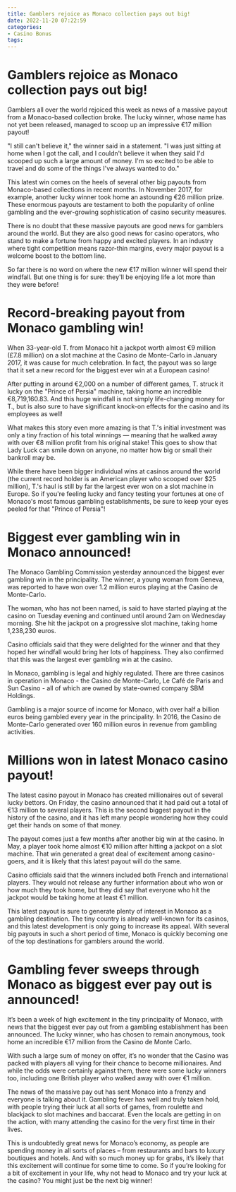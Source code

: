 ```yaml
---
title: Gamblers rejoice as Monaco collection pays out big!
date: 2022-11-20 07:22:59
categories:
- Casino Bonus
tags:
---
```



#  Gamblers rejoice as Monaco collection pays out big!

Gamblers all over the world rejoiced this week as news of a massive payout from a Monaco-based collection broke. The lucky winner, whose name has not yet been released, managed to scoop up an impressive €17 million payout!

"I still can't believe it," the winner said in a statement. "I was just sitting at home when I got the call, and I couldn't believe it when they said I'd scooped up such a large amount of money. I'm so excited to be able to travel and do some of the things I've always wanted to do."

This latest win comes on the heels of several other big payouts from Monaco-based collections in recent months. In November 2017, for example, another lucky winner took home an astounding €26 million prize. These enormous payouts are testament to both the popularity of online gambling and the ever-growing sophistication of casino security measures.

There is no doubt that these massive payouts are good news for gamblers around the world. But they are also good news for casino operators, who stand to make a fortune from happy and excited players. In an industry where tight competition means razor-thin margins, every major payout is a welcome boost to the bottom line.

So far there is no word on where the new €17 million winner will spend their windfall. But one thing is for sure: they'll be enjoying life a lot more than they were before!

#  Record-breaking payout from Monaco gambling win!

When 33-year-old T. from Monaco hit a jackpot worth almost €9 million (£7.8 million) on a slot machine at the Casino de Monte-Carlo in January 2017, it was cause for much celebration. In fact, the payout was so large that it set a new record for the biggest ever win at a European casino!

After putting in around €2,000 on a number of different games, T. struck it lucky on the "Prince of Persia" machine, taking home an incredible €8,719,160.83. And this huge windfall is not simply life-changing money for T., but is also sure to have significant knock-on effects for the casino and its employees as well!

What makes this story even more amazing is that T.'s initial investment was only a tiny fraction of his total winnings — meaning that he walked away with over €8 million profit from his original stake! This goes to show that Lady Luck can smile down on anyone, no matter how big or small their bankroll may be.

While there have been bigger individual wins at casinos around the world (the current record holder is an American player who scooped over $25 million), T.'s haul is still by far the largest ever won on a slot machine in Europe. So if you're feeling lucky and fancy testing your fortunes at one of Monaco's most famous gambling establishments, be sure to keep your eyes peeled for that "Prince of Persia"!

#  Biggest ever gambling win in Monaco announced!

The Monaco Gambling Commission yesterday announced the biggest ever gambling win in the principality. The winner, a young woman from Geneva, was reported to have won over 1.2 million euros playing at the Casino de Monte-Carlo.

The woman, who has not been named, is said to have started playing at the casino on Tuesday evening and continued until around 2am on Wednesday morning. She hit the jackpot on a progressive slot machine, taking home 1,238,230 euros.

Casino officials said that they were delighted for the winner and that they hoped her windfall would bring her lots of happiness. They also confirmed that this was the largest ever gambling win at the casino.

In Monaco, gambling is legal and highly regulated. There are three casinos in operation in Monaco - the Casino de Monte-Carlo, Le Café de Paris and Sun Casino - all of which are owned by state-owned company SBM Holdings.

Gambling is a major source of income for Monaco, with over half a billion euros being gambled every year in the principality. In 2016, the Casino de Monte-Carlo generated over 160 million euros in revenue from gambling activities.

#  Millions won in latest Monaco casino payout!

The latest casino payout in Monaco has created millionaires out of several lucky bettors. On Friday, the casino announced that it had paid out a total of €13 million to several players. This is the second biggest payout in the history of the casino, and it has left many people wondering how they could get their hands on some of that money.

The payout comes just a few months after another big win at the casino. In May, a player took home almost €10 million after hitting a jackpot on a slot machine. That win generated a great deal of excitement among casino-goers, and it is likely that this latest payout will do the same.

Casino officials said that the winners included both French and international players. They would not release any further information about who won or how much they took home, but they did say that everyone who hit the jackpot would be taking home at least €1 million.

This latest payout is sure to generate plenty of interest in Monaco as a gambling destination. The tiny country is already well-known for its casinos, and this latest development is only going to increase its appeal. With several big payouts in such a short period of time, Monaco is quickly becoming one of the top destinations for gamblers around the world.

#  Gambling fever sweeps through Monaco as biggest ever pay out is announced!

It’s been a week of high excitement in the tiny principality of Monaco, with news that the biggest ever pay out from a gambling establishment has been announced. The lucky winner, who has chosen to remain anonymous, took home an incredible €17 million from the Casino de Monte Carlo.

With such a large sum of money on offer, it’s no wonder that the Casino was packed with players all vying for their chance to become millionaires. And while the odds were certainly against them, there were some lucky winners too, including one British player who walked away with over €1 million.

The news of the massive pay out has sent Monaco into a frenzy and everyone is talking about it. Gambling fever has well and truly taken hold, with people trying their luck at all sorts of games, from roulette and blackjack to slot machines and baccarat. Even the locals are getting in on the action, with many attending the casino for the very first time in their lives.

This is undoubtedly great news for Monaco’s economy, as people are spending money in all sorts of places – from restaurants and bars to luxury boutiques and hotels. And with so much money up for grabs, it’s likely that this excitement will continue for some time to come. So if you’re looking for a bit of excitement in your life, why not head to Monaco and try your luck at the casino? You might just be the next big winner!